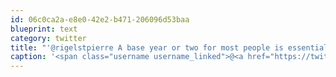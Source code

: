 ```yaml
---
id: 06c0ca2a-e8e0-42e2-b471-206096d53baa
blueprint: text
category: twitter
title: "'@rigelstpierre A base year or two for most people is essential. Go to school. Go to School. Go to school. Go to school. Go to school."
caption: '<span class="username username_linked">@<a href="https://twitter.com/rigelstpierre" title="Rigel St. Pierre">rigelstpierre</a></span> A base year or two for most people is essential. Go to school. Go to School. Go to school. Go to school. Go to school.'
---
```

